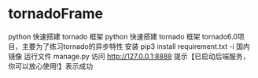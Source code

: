 # tornadoFrame
python 快速搭建 tornado 框架
python 快速搭建 tornado 框架 tornado6.0项目，主要为了练习tornado的异步特性
安装 pip3 install requirement.txt -i 国内镜像
运行文件 manage.py
访问 http://127.0.0.1:8888 提示【已启动后端服务，你可以放心使用!】表示成功
